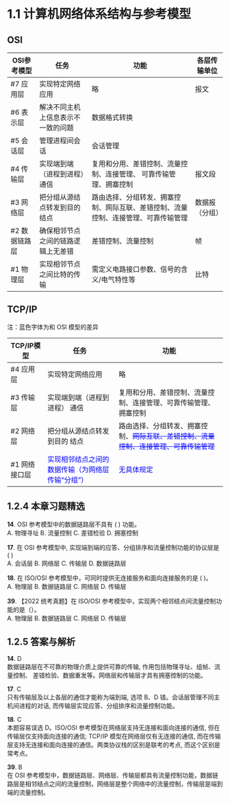 # 1.1 计算机网络体系结构与参考模型

## OSI

<table>
    <thead>
        <tr>
            <th>OSI参考模型</th>
            <th>任务</th>
            <th>功能</th>
            <th>各层传输单位</th>
        </tr>
    </thead>
    <tr>
        <td>#7 应用层</td>
        <td>实现特定网络应用</td>
        <td>略</td>
        <td>报文</td>
    </tr>
    <tr>
        <td>#6 表示层</td>
        <td>解决不同主机上信息表示不一致的问题</td>
        <td>数据格式转换</td>
        <td></td>
    </tr>
    <tr>
        <td>#5 会话层</td>
        <td>管理进程间会话</td>
        <td>会话管理</td>
        <td></td>
    </tr>
    <tr>
        <td>#4 传输层</td>
        <td>实现端到端（进程到进程）通信</td>
        <td>复用和分用、差错控制、流量控制、连接管理、 可靠传输管理、拥塞控制</td>
        <td>报文段</td>
    </tr>
    <tr>
        <td>#3 网络层</td>
        <td>把分组从源结点转发到目的结点</td>
        <td>路由选择、分组转发、拥塞控制、网际互联、差错控制、流量控制、连接管理、可靠传输管理</td>
        <td>数据报（分组）</td>
    </tr>
    <tr>
        <td>#2 数据链路层</td>
        <td>确保相邻节点之间的链路逻辑上无差错</td>
        <td>差错控制、流量控制</td>
        <td>帧</td>
    </tr>
    <tr>
        <td>#1 物理层</td>
        <td>实现相邻节点之间比特的传输</td>
        <td>需定义电路接口参数、信号的含义/电气特性等</td>
        <td>比特</td>
    </tr>
</table>

## TCP/IP

注：蓝色字体为和 OSI 模型的差异

<table>
    <thead>
        <tr>
            <th>TCP/IP模型</th>
            <th>任务</th>
            <th>功能</th>
        </tr>
    </thead>
    <tr>
        <td>#4 应用层</td>
        <td>实现特定网络应用</td>
        <td>略</td>
    </tr>
    <tr>
        <td>#3 传输层</td>
        <td>实现端到端（进程到进程） 通信</td>
        <td>复用和分用、差错控制、流量控制、连接管理、可靠传输管理、拥塞控制</td>
    </tr>
    <tr>
        <td>#2 网络层</td>
        <td>把分组从源结点转发到目的 结点</td>
        <td>路由选择、分组转发、拥塞控制、<del style="color: blue">网际互联、差错控制、流量控制、连接管理、可靠传输管理</del></td>
    </tr>
    <tr>
        <td>#1 网络接口层</td>
        <td style="color: blue">实现相邻结点之间的数据传输（为网络层传输“分组”）</td>
        <td style="color: blue">无具体规定</td>
    </tr>
</table>

## 1.2.4 本章习题精选

**14**. OSI 参考模型中的数据链路层不具有 ( ) 功能。  
A. 物理寻址 B. 流量控制 C. 差错检验 D. 拥塞控制

**17**. 在 OSI 参考模型中, 实现端到端的应答、分组排序和流量控制功能的协议层是 ( )  
A. 会话层 B. 网络层 C. 传输层 D. 数据链路层

**18**. 在 ISO/OSI 参考模型中，可同时提供无连接服务和面向连接服务的是 ( )。  
A. 物理层 B. 数据链路层 C. 网络层 D. 传输层

**39**. 【2022 统考真题】在 ISO/OSI 参考模型中，实现两个相邻结点间流量控制功能的是（）。  
A. 物理层 B. 数据链路层 C. 网络层 D. 传输层

## 1.2.5 答案与解析

**14**. D  
数据链路层在不可靠的物理介质上提供可靠的传输, 作用包括物理寻址、组帧、流量控制、 差错检验、数据重发等。网络层和传输层才具有拥塞控制的功能。

**17**. C  
只有传输层及以上各层的通信才能称为端到端, 选项 B、D 错。会话层管理不同主机间进程的对话, 而传输层实现应答、分组排序和流量控制功能。

**18**. C  
本题容易误选 D。ISO/OSI 参考模型在网络层支持无连接和面向连接的通信, 但在传输层仅支持面向连接的通信; TCP/IP 模型在网络层仅有无连接的通信, 而在传输层支持无连接和面向连接的通信。两类协议栈的区别是联考的考点, 而这个区别是常考点。

**39**. B  
在 OSI 参考模型中，数据链路层、网络层、传输层都具有流量控制功能，数据链路层是相邻结点之间的流量控制，网络层是整个网络中的流量控制，传输层是端到端的流量控制。
